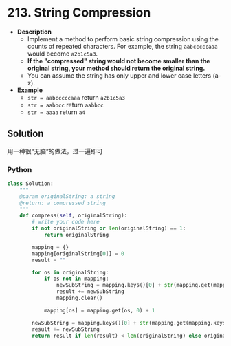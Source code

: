 # 213. String Compression

- **Description**
    - Implement a method to perform basic string compression using the counts of repeated characters. For example, the string `aabcccccaaa` would become `a2b1c5a3`.
    - **If the "compressed" string would not become smaller than the original string, your method should return the original string.**
    - You can assume the string has only upper and lower case letters (a-z).
- **Example**
    - `str = aabcccccaaa` return `a2b1c5a3`
    - `str = aabbcc` return `aabbcc`
    - `str = aaaa` return `a4`


## Solution

用一种很“无脑”的做法，过一遍即可

### Python

```python
class Solution:
    """
    @param originalString: a string
    @return: a compressed string
    """
    def compress(self, originalString):
        # write your code here
        if not originalString or len(originalString) == 1:
            return originalString

        mapping = {}
        mapping[originalString[0]] = 0
        result = ""

        for os in originalString:
            if os not in mapping:
                newSubString = mapping.keys()[0] + str(mapping.get(mapping.keys()[0]))
                result += newSubString
                mapping.clear()

            mapping[os] = mapping.get(os, 0) + 1

        newSubString = mapping.keys()[0] + str(mapping.get(mapping.keys()[0]))
        result += newSubString
        return result if len(result) < len(originalString) else originalString

```